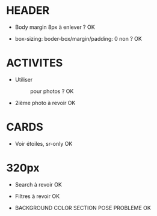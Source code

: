 # HEADER

- Body margin 8px à enlever ? OK

- box-sizing: boder-box/margin/padding: 0 non ? OK

# ACTIVITES

- Utiliser <figure> pour photos ? OK

- 2ième photo à revoir OK

# CARDS

- Voir étoiles, sr-only OK

# 320px

- Search à revoir OK

- Filtres à revoir OK

- BACKGROUND COLOR SECTION POSE PROBLEME OK

